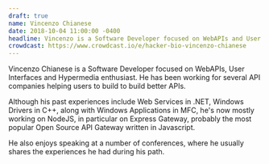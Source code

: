 ```yaml
---
draft: true
name: Vincenzo Chianese
date: 2018-10-04 11:00:00 -0400
headline: Vincenzo is a Software Developer focused on WebAPIs and User Interfaces and maintainer of Express Gateway
crowdcast: https://www.crowdcast.io/e/hacker-bio-vincenzo-chianese
---
```


Vincenzo Chianese is a Software Developer focused on WebAPIs, User Interfaces and Hypermedia enthusiast. He has been working for several API companies helping users to build to build better APIs.

Although his past experiences include Web Services in .NET, Windows Drivers in C++, along with Windows Applications in MFC, he's now mostly working on NodeJS, in particular on Express Gateway, probably the most popular Open Source API Gateway written in Javascript.

He also enjoys speaking at a number of conferences, where he usually shares the experiences he had during his path.
